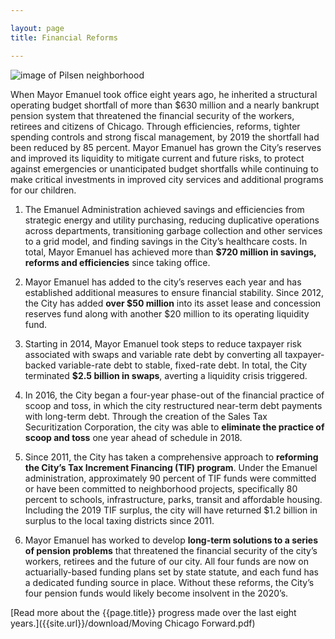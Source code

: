 ```yaml
---

layout: page
title: Financial Reforms

---
```


![image of Pilsen neighborhood](/assets/img/Pilsen.jpg)

When Mayor Emanuel took office eight years ago, he inherited a structural operating budget shortfall of more than $630 million and a nearly bankrupt pension system that threatened the financial security of the workers, retirees and citizens of Chicago. Through efficiencies, reforms, tighter spending controls and strong fiscal management, by 2019 the shortfall had been reduced by 85 percent. Mayor Emanuel has grown the City’s reserves and improved its liquidity to mitigate current and future risks, to protect against emergencies or unanticipated budget shortfalls while continuing to make critical investments in improved city services and additional programs for our children. 

1. The Emanuel Administration achieved savings and efficiencies from strategic energy and utility purchasing, reducing duplicative operations across departments, transitioning garbage collection and other services to a grid model, and finding savings in the City’s healthcare costs. In total, Mayor Emanuel has achieved more than **$720 million in savings, reforms and efficiencies** since taking office.

1. Mayor Emanuel has added to the city’s reserves each year and has established additional measures
to ensure financial stability. Since 2012, the City has added **over $50 million** into its asset lease and concession reserves fund along with another $20 million to its operating liquidity fund.

1. Starting in 2014, Mayor Emanuel took steps to reduce taxpayer risk associated with swaps and variable rate debt by converting all taxpayer-backed variable-rate debt to stable, fixed-rate debt. In total, the City terminated **$2.5 billion in swaps**, averting a liquidity crisis triggered.

1. In 2016, the City began a four-year phase-out of the financial practice of scoop and toss, in which the city restructured near-term debt payments with long-term debt. Through the creation of the Sales Tax Securitization Corporation, the city was able to **eliminate the practice of scoop and toss** one year ahead of schedule in 2018.

1. Since 2011, the City has taken a comprehensive approach to **reforming the City’s Tax Increment Financing (TIF) program**. Under the Emanuel administration, approximately 90 percent of TIF funds were committed or have been committed to neighborhood projects, specifically 80 percent to schools, infrastructure, parks, transit and affordable housing. Including the 2019 TIF surplus, the city will have returned $1.2 billion in surplus to the local taxing districts since 2011. 

1. Mayor Emanuel has worked to develop **long-term solutions to a series of pension problems** that threatened the financial security of the city’s workers, retirees and the future of our city. All four funds are now on actuarially-based funding plans set by state statute, and each fund has a dedicated funding source in place. Without these reforms, the City’s four pension funds would likely become insolvent in the 2020’s.

[Read more about the {{page.title}} progress made over the last eight years.]({{site.url}}/download/Moving Chicago Forward.pdf)
